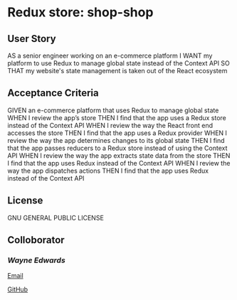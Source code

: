 # **Redux store: shop-shop**

## **User Story**

AS a senior engineer working on an e-commerce platform
I WANT my platform to use Redux to manage global state instead of the Context API
SO THAT my website's state management is taken out of the React ecosystem

## **Acceptance Criteria**

GIVEN an e-commerce platform that uses Redux to manage global state
WHEN I review the app’s store
THEN I find that the app uses a Redux store instead of the Context API
WHEN I review the way the React front end accesses the store
THEN I find that the app uses a Redux provider
WHEN I review the way the app determines changes to its global state
THEN I find that the app passes reducers to a Redux store instead of using the Context API
WHEN I review the way the app extracts state data from the store
THEN I find that the app uses Redux instead of the Context API
WHEN I review the way the app dispatches actions
THEN I find that the app uses Redux instead of the Context API

## **License**

GNU GENERAL PUBLIC LICENSE

## **Colloborator**

### *Wayne Edwards*

[Email](waedwards42@yahoo.com)

[GitHub](https://github.com/WayneEdwards/shop-shop)
